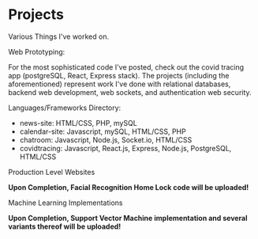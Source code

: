 # Projects
Various Things I've worked on. 

Web Prototyping:

For the most sophisticated code I've posted, check out the covid tracing app (postgreSQL, React, Express stack). The projects (including the aforementioned) represent work I've done with relational databases, backend web development, web sockets, and authentication web security.

  Languages/Frameworks Directory: 
  * news-site: HTML/CSS, PHP, mySQL
  * calendar-site: Javascript, mySQL, HTML/CSS, PHP
  * chatroom: Javascript, Node.js, Socket.io, HTML/CSS
  * covidtracing: Javascript, React.js, Express, Node.js, PostgreSQL, HTML/CSS
  
Production Level Websites
  
  **Upon Completion, Facial Recognition Home Lock code will be uploaded!**
  
Machine Learning Implementations

  **Upon Completion, Support Vector Machine implementation and several variants thereof will be uploaded!**
